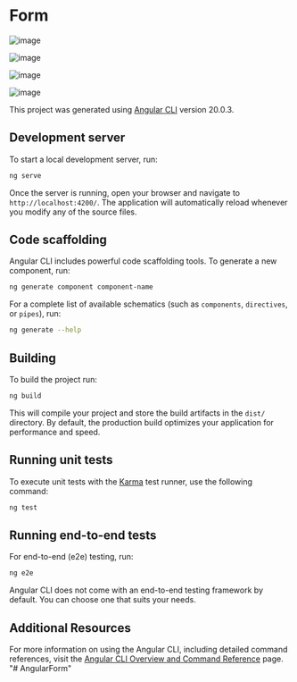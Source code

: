 # Form

![image](https://github.com/user-attachments/assets/4fa8c66c-c796-4f59-a626-6d5b7b9caf19)

![image](https://github.com/user-attachments/assets/bcf78c17-ddee-4820-ac3e-a6df8b436863)

![image](https://github.com/user-attachments/assets/cfd02741-91e6-4467-9445-523bff041610)

![image](https://github.com/user-attachments/assets/833f9ff1-ca7b-403e-b603-88b5b9531bcb)


This project was generated using [Angular CLI](https://github.com/angular/angular-cli) version 20.0.3.

## Development server

To start a local development server, run:

```bash
ng serve
```

Once the server is running, open your browser and navigate to `http://localhost:4200/`. The application will automatically reload whenever you modify any of the source files.

## Code scaffolding

Angular CLI includes powerful code scaffolding tools. To generate a new component, run:

```bash
ng generate component component-name
```

For a complete list of available schematics (such as `components`, `directives`, or `pipes`), run:

```bash
ng generate --help
```

## Building

To build the project run:

```bash
ng build
```

This will compile your project and store the build artifacts in the `dist/` directory. By default, the production build optimizes your application for performance and speed.

## Running unit tests

To execute unit tests with the [Karma](https://karma-runner.github.io) test runner, use the following command:

```bash
ng test
```

## Running end-to-end tests

For end-to-end (e2e) testing, run:

```bash
ng e2e
```

Angular CLI does not come with an end-to-end testing framework by default. You can choose one that suits your needs.

## Additional Resources

For more information on using the Angular CLI, including detailed command references, visit the [Angular CLI Overview and Command Reference](https://angular.dev/tools/cli) page.
"# AngularForm" 





